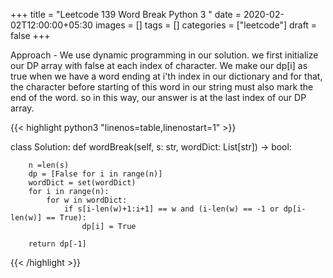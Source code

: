 +++
title = "Leetcode 139 Word Break Python 3 "
date = 2020-02-02T12:00:00+05:30
images = []
tags = []
categories = ["leetcode"]
draft = false
+++

Approach - We use dynamic programming in our solution. we first initialize our DP array with false at each index of character. We make our dp[i] as true when we have a word ending at i'th index in our dictionary and for that, the character before starting of this word in our string must also mark the end of the word. so in this way, our answer is at the last index of our DP array.

       
{{< highlight python3 "linenos=table,linenostart=1" >}}

class Solution:
    def wordBreak(self, s: str, wordDict: List[str]) -> bool:
        
        n =len(s)
        dp = [False for i in range(n)]
        wordDict = set(wordDict)       
        for i in range(n):
            for w in wordDict:
                if s[i-len(w)+1:i+1] == w and (i-len(w) == -1 or dp[i-len(w)] == True):
                    dp[i] = True
        
        return dp[-1]
{{< /highlight >}}